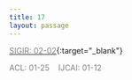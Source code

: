 ```yaml
---
title: 17
layout: passage
---
```


[<span style="color:gray">SIGIR: 02-02</span>](https://sigir.org/sigir2021/call-for-full-papers/){:target="_blank"}

<span style="color:gray">ACL: 01-25</span><span>&nbsp;&nbsp;&nbsp;&nbsp;</span><span style="color:gray">IJCAI: 01-12</span>
